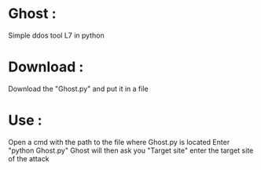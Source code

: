 # Ghost :
Simple ddos tool L7 in python

# Download :
Download the "Ghost.py" and put it in a file

# Use :
Open a cmd with the path to the file where Ghost.py is located
Enter "python Ghost.py"
Ghost will then ask you "Target site" enter the target site of the attack
